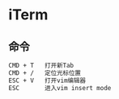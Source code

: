 # iTerm

## 命令

  ```bash
  CMD + T   打开新Tab  
  CMD + /   定位光标位置  
  ESC + V   打开vim编辑器
  ESC       进入vim insert mode
  ```
